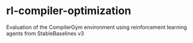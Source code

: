 # rl-compiler-optimization
Evaluation of the CompilerGym environment using reinforcement learning agents from StableBaselines v3
